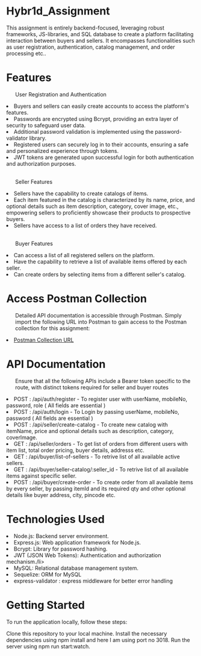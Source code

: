 # Hybr1d_Assignment

This assignment is entirely backend-focused, leveraging robust frameworks, JS-libraries, and SQL database to create a platform facilitating interaction between buyers and sellers. It encompasses functionalities such as user registration, authentication, catalog management, and order processing etc..

# Features

<ul>User Registration and Authentication </ul>
<li>Buyers and sellers can easily create accounts to access the platform's features. </li>
<li>Passwords are encrypted using Bcrypt, providing an extra layer of security to safeguard user data.</li>
<li>Additional password validation is implemented using the password-validator library.</li>
<li>Registered users can securely log in to their accounts, ensuring a safe and personalized experience through tokens.</li>
<li>JWT tokens are generated upon successful login for both authentication and authorization purposes.</li>
<br>
<ul>Seller Features</ul>
<li>Sellers have the capability to create catalogs of items.</li>
<li>Each item featured in the catalog is characterized by its name, price, and optional details such as item description, category, cover image, etc., empowering sellers to proficiently showcase their products to prospective buyers.</li>
<li>Sellers have access to a list of orders they have received.</li>
<br>
<ul>Buyer Features</ul>
<li>Can access a list of all registered sellers on the platform.</li>
<li>Have the capability to retrieve a list of available items offered by each seller.</li>
<li>Can create orders by selecting items from a different seller's catalog.</li>

# Access Postman Collection

<ul>Detailed API documentation is accessible through Postman. Simply import the following URL into Postman to gain access to the Postman collection for this assignment:</ul>
<li><a href="https://api.postman.com/collections/20520271-294e56e6-2bf9-4fa6-9dd5-8263b54bde8d?access_key=PMAT-01HPCVRJVKNCNK1QQEN6HAEEG3">Postman Collection URL</a></li>


# API Documentation
<ul>Ensure that all the following APIs include a Bearer token specific to the route, with distinct tokens required for seller and buyer routes</ul>
<li> POST : /api/auth/register - To register user with userName, mobileNo, password, role ( All fields are essential )</li>
<li>  POST : /api/auth/login - To Login by passing userName, mobileNo, password ( All fields are essential )</li>
<li>  POST : /api/seller/create-catalog - To create new catalog with itemName, price and optional details such as description, category, coverImage.</li>
<li>  GET  : /api/seller/orders - To get list of orders from different users with item list, total order pricing, buyer details, addresss etc.</li>
<li>  GET  : /api/buyer/list-of-sellers - To retrive list of all available active sellers.</li>
<li>  GET  : /api/buyer/seller-catalog/:seller_id  - To retrive list of all available items against specific seller.</li>
<li>  POST : /api/buyer/create-order - To create order from all available items by every seller, by passing itemId and its required qty and other optional details like buyer address, city, pincode etc.</li>


# Technologies Used
<li>Node.js: Backend server environment.</li>
<li>Express.js: Web application framework for Node.js.</li>
<li>Bcrypt: Library for password hashing.</li>
<li>JWT (JSON Web Tokens): Authentication and authorization mechanism./li>
<li>MySQL: Relational database management system.</li>
<li>Sequelize: ORM for MySQL</li>
<li>express-validator : express middleware for better error handling</li>



# Getting Started
To run the application locally, follow these steps:

Clone this repository to your local machine.
Install the necessary dependencies using npm install and here I am using port no 3018.
Run the server using npm run start:watch.

